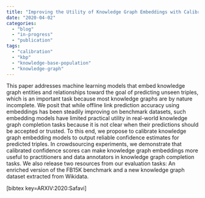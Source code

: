 ```yaml
---
title: "Improving the Utility of Knowledge Graph Embeddings with Calibration"
date: "2020-04-02"
categories: 
  - "blog"
  - "in-progress"
  - "publication"
tags: 
  - "calibration"
  - "kbp"
  - "knowledge-base-population"
  - "knowledge-graph"
---
```


This paper addresses machine learning models that embed knowledge graph entities and relationships toward the goal of predicting unseen triples, which is an important task because most knowledge graphs are by nature incomplete. We posit that while offline link prediction accuracy using embeddings has been steadily improving on benchmark datasets, such embedding models have limited practical utility in real-world knowledge graph completion tasks because it is not clear when their predictions should be accepted or trusted. To this end, we propose to calibrate knowledge graph embedding models to output reliable confidence estimates for predicted triples. In crowdsourcing experiments, we demonstrate that calibrated confidence scores can make knowledge graph embeddings more useful to practitioners and data annotators in knowledge graph completion tasks. We also release two resources from our evaluation tasks: An enriched version of the FB15K benchmark and a new knowledge graph dataset extracted from Wikidata.

\[bibtex key=ARXIV:2020:Safavi\]
